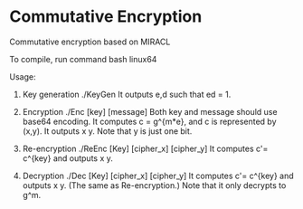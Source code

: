 Commutative Encryption
==========

Commutative encryption based on MIRACL

To compile, run command
bash linux64

Usage:

1. Key generation
./KeyGen
It outputs e,d such that ed = 1.

2. Encryption
./Enc [key] [message]
Both key and message should use base64 encoding.
It computes c = g^{m*e}, and c is represented by (x,y).
It outputs x y. Note that y is just one bit.

3. Re-encryption
./ReEnc [Key] [cipher_x] [cipher_y]
It computes c'= c^{key} and outputs x y.

4. Decryption
./Dec [Key] [cipher_x] [cipher_y]
It computes c'= c^{key} and outputs x y. (The same as Re-encryption.)
Note that it only decrypts to g^m.
